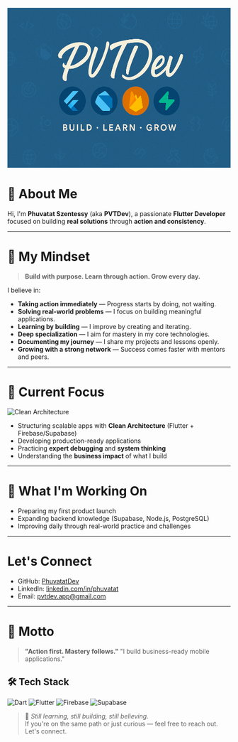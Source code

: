<p align="center">
    <img src="https://github.com/PhuvatatDev/PhuvatatDev/raw/main/banier%20pvtdev%20(2).png" alt="PVTDev Banner" width="1050" height="360"/>
</p>


# 💬 About Me

Hi, I'm **Phuvatat Szentessy** (aka **PVTDev**), a passionate **Flutter Developer** focused on building **real solutions** through **action and consistency**.

---

# 🧠 My Mindset

> **Build with purpose. Learn through action. Grow every day.**

I believe in:

- **Taking action immediately** — Progress starts by doing, not waiting.
- **Solving real-world problems** — I focus on building meaningful applications.
- **Learning by building** — I improve by creating and iterating.
- **Deep specialization** — I aim for mastery in my core technologies.
- **Documenting my journey** — I share my projects and lessons openly.
- **Growing with a strong network** — Success comes faster with mentors and peers.

---

# 🎯 Current Focus

![Clean Architecture](https://img.shields.io/badge/Clean-Architecture-green)

- Structuring scalable apps with **Clean Architecture** (Flutter + Firebase/Supabase)
- Developing production-ready applications
- Practicing **expert debugging** and **system thinking**
- Understanding the **business impact** of what I build

---

# 🌱 What I'm Working On

- Preparing my first product launch  
- Expanding backend knowledge (Supabase, Node.js, PostgreSQL)  
- Improving daily through real-world practice and challenges

---

#  Let's Connect

- GitHub: [PhuvatatDev](https://github.com/PhuvatatDev)
- LinkedIn: [linkedin.com/in/phuvatat]([https://www.linkedin.com/in/phuvatat](https://www.linkedin.com/in/phuvatat-szentessy-d04766321/?locale=th_TH)) 
- Email: pvtdev.app@gmail.com

---

# 🚀 Motto

> **"Action first. Mastery follows."**
> "I build business-ready mobile applications."


## 🛠️ Tech Stack

![Dart](https://img.shields.io/badge/Dart-0175C2?style=for-the-badge&logo=dart&logoColor=white)
![Flutter](https://img.shields.io/badge/Flutter-02569B?style=for-the-badge&logo=flutter&logoColor=white)
![Firebase](https://img.shields.io/badge/Firebase-FFCA28?style=for-the-badge&logo=firebase&logoColor=black)
![Supabase](https://img.shields.io/badge/Supabase-3ECF8E?style=for-the-badge&logo=supabase&logoColor=white)


> 🔧 *Still learning, still building, still believing.*  
> If you're on the same path or just curious — feel free to reach out. Let's connect.


